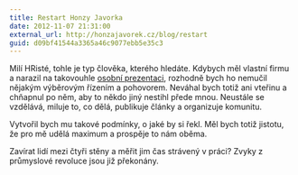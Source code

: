 ```yaml
---
title: Restart Honzy Javorka
date: 2012-11-07 21:31:00
external_url: http://honzajavorek.cz/blog/restart
guid: d09bf41544a3365a46c9077ebb5e35c3
---
```


Milí HRisté, tohle je typ člověka, kterého hledáte. Kdybych měl vlastní firmu a narazil na takovouhle [osobní prezentaci](http://honzajavorek.cz/cv-long), rozhodně bych ho nemučil nějakým výběrovým řízením a pohovorem. Neváhal bych totiž ani vteřinu a chňapnul po něm, aby to někdo jiný nestihl přede mnou. Neustále se vzdělává, miluje to, co dělá, publikuje články a organizuje komunitu.

Vytvořil bych mu takové podmínky, o jaké by si řekl. Měl bych totiž jistotu, že pro mě udělá maximum a prospěje to nám oběma.

Zavírat lidí mezi čtyři stěny a měřit jim čas strávený v práci? Zvyky z průmyslové revoluce jsou již překonány.
